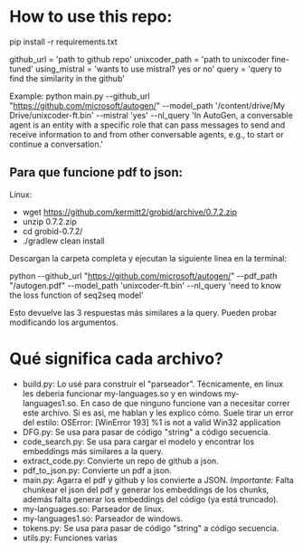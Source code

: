 # How to use this repo:

pip install -r requirements.txt

github_url = 'path to github repo'
unixcoder_path = 'path to unixcoder fine-tuned'
using_mistral = 'wants to use mistral? yes or no'
query = 'query to find the similarity in the github'

Example: 
python main.py --github_url "https://github.com/microsoft/autogen/" --model_path '/content/drive/My Drive/unixcoder-ft.bin' --mistral 'yes' --nl_query 'In AutoGen, a conversable agent is an entity with a specific role that can pass messages to send and receive information to and from other conversable agents, e.g., to start or continue a conversation.'


## Para que funcione pdf to json: 
   Linux:
   - wget https://github.com/kermitt2/grobid/archive/0.7.2.zip
   - unzip 0.7.2.zip
   - cd grobid-0.7.2/
   - ./gradlew clean install



Descargan la carpeta completa y ejecutan la siguiente linea en la terminal:

python --github_url "https://github.com/microsoft/autogen/" --pdf_path "/autogen.pdf" --model_path 'unixcoder-ft.bin' --nl_query 'need to know the loss function of seq2seq model'

Esto devuelve las 3 respuestas más similares a la query. Pueden probar modificando los argumentos.

# Qué significa cada archivo?
   - build.py: Lo usé para construir el "parseador". Técnicamente, en linux les deberia funcionar my-languages.so y en windows my-languages1.so. En caso de que ninguno funcione van a necesitar correr este archivo. Si es asi, me hablan y les explico cómo.
     Suele tirar un error del estilo: OSError: [WinError 193] %1 is not a valid Win32 application
   - DFG.py: Se usa para pasar de código "string" a código secuencia.
   - code_search.py: Se usa para cargar el modelo y encontrar los embeddings más similares a la query.
   - extract_code.py: Convierte un repo de github a json.
   - pdf_to_json.py: Convierte un pdf a json.
   - main.py: Agarra el pdf y github y los convierte a JSON. *Importante:* Falta chunkear el json del pdf y generar los embeddings de los chunks, además falta generar los embeddings del código (ya está truncado).
   - my-languages.so: Parseador de linux.
   - my-languages1.so: Parseador de windows.
   - tokens.py: Se usa para pasar de código "string" a código secuencia.
   - utils.py: Funciones varias



  
